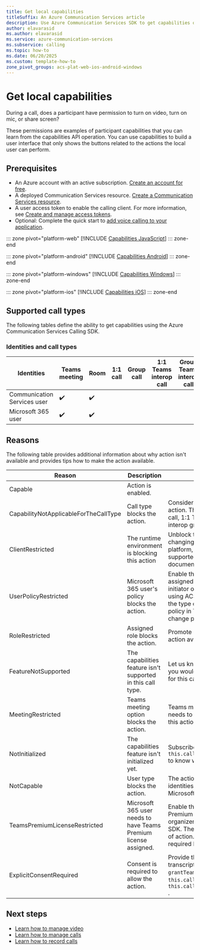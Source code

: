 ```yaml
---
title: Get local capabilities
titleSuffix: An Azure Communication Services article
description: Use Azure Communication Services SDK to get capabilities of the local user in a call.
author: elavarasid
ms.author: elavarasid
ms.service: azure-communication-services
ms.subservice: calling
ms.topic: how-to
ms.date: 06/20/2025
ms.custom: template-how-to
zone_pivot_groups: acs-plat-web-ios-android-windows
---
```


# Get local capabilities

During a call, does a participant have permission to turn on video, turn on mic, or share screen?

These permissions are examples of participant capabilities that you can learn from the capabilities API operation. You can use capabilities to build a user interface that only shows the buttons related to the actions the local user can perform.

## Prerequisites

- An Azure account with an active subscription. [Create an account for free](https://azure.microsoft.com/pricing/purchase-options/azure-account?cid=msft_learn).
- A deployed Communication Services resource. [Create a Communication Services resource](../../quickstarts/create-communication-resource.md).
- A user access token to enable the calling client. For more information, see [Create and manage access tokens](../../quickstarts/identity/access-tokens.md).
- Optional: Complete the quick start to [add voice calling to your application](../../quickstarts/voice-video-calling/getting-started-with-calling.md).

::: zone pivot="platform-web"
[!INCLUDE [Capabilities JavaScript](./includes/capabilities/capabilities-web.md)]
::: zone-end

::: zone pivot="platform-android"
[!INCLUDE [Capabilities Android](./includes/capabilities/capabilities-android.md)]
::: zone-end

::: zone pivot="platform-windows"
[!INCLUDE [Capabilities Windows](./includes/capabilities/capabilities-windows.md)]
::: zone-end

::: zone pivot="platform-ios"
[!INCLUDE [Capabilities iOS](./includes/capabilities/capabilities-ios.md)]
::: zone-end

## Supported call types

The following tables define the ability to get capabilities using the Azure Communication Services Calling SDK.

### Identities and call types

| Identities | Teams meeting | Room | 1:1 call | Group call | 1:1 Teams interop call | Group Teams interop call |
| --- | --- | --- | --- | --- | --- | --- |
| Communication Services user | ✔️ | ✔️ |  |  |  |  |
| Microsoft 365 user | ✔️ | ✔️ |  |  |  |  |

## Reasons

The following table provides additional information about why action isn't available and provides tips how to make the action available. 

| Reason | Description | Resolution |
| --- | --- | --- |
| Capable | Action is enabled. | |
| CapabilityNotApplicableForTheCallType | Call type blocks the action. | Consider other type of call if you need this action. The call types are: 1:1 call, group call, 1:1 Teams interop call, 1:1 Teams interop group call, Room, and Meeting. |
| ClientRestricted | The runtime environment is blocking this action | Unblock the action on your device by changing operating system, browsers, platform, or hardware. You can find supported environment in our documentation. |
| UserPolicyRestricted | Microsoft 365 user's policy blocks the action. | Enable this action by changing policy that is assigned to the organizer of the meeting, initiator of the call or Microsoft 365 user using ACS SDK. The target user depends on the type of action. Learn more about Teams policy in Teams. Teams administrator can change policies. |
| RoleRestricted | Assigned role blocks the action. | Promote user to different role to make the action available. |
| FeatureNotSupported | The capabilities feature isn't supported in this call type. | Let us know in Azure Feedback channel that you would like to have this feature available for this call type. |
| MeetingRestricted | Teams meeting option blocks the action. | Teams meeting organizer or co-organizer needs to change meeting option to enable this action. |
| NotInitialized | The capabilities feature isn't initialized yet. | Subscribe to event `capabilitiesChanged` on `this.call.feature(Features.Capabilities)` to know when capability is initialized. |
| NotCapable | User type blocks the action. | The action is only enabled for specific identities. Enable this action by using Microsoft 365 identity. |
| TeamsPremiumLicenseRestricted | Microsoft 365 user needs to have Teams Premium license assigned. | Enable this action by assigning Teams Premium license to the Teams meeting organizer or the Microsoft 365 user using SDK. The target user depends on the type of action. Microsoft 365 admin can assign required license. |
| ExplicitConsentRequired | Consent is required to allow the action. | Provide the consent for recording or transcription by calling method `grantTeamsConsent()` under `this.call.feature(Features.Recording)` or `this.call.feature(Features.Transcription)` .|

## Next steps

- [Learn how to manage video](./manage-video.md)
- [Learn how to manage calls](./manage-calls.md)
- [Learn how to record calls](./record-calls.md)
